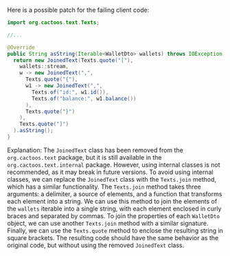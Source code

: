 Here is a possible patch for the failing client code:
```java
import org.cactoos.text.Texts;

//...

@Override
public String asString(Iterable<WalletDto> wallets) throws IOException {
  return new JoinedText(Texts.quote("["),
    wallets::stream,
    w -> new JoinedText(",",
      Texts.quote("{"),
      w1 -> new JoinedText(",",
        Texts.of("id:", w1.id()),
        Texts.of("balance:", w1.balance())
      ),
      Texts.quote("}")
    ),
    Texts.quote("]")
  ).asString();
}
```
Explanation:
The `JoinedText` class has been removed from the `org.cactoos.text` package, but it is still available in the `org.cactoos.text.internal` package. However, using internal classes is not recommended, as it may break in future versions.
To avoid using internal classes, we can replace the `JoinedText` class with the `Texts.join` method, which has a similar functionality.
The `Texts.join` method takes three arguments: a delimiter, a source of elements, and a function that transforms each element into a string.
We can use this method to join the elements of the `wallets` iterable into a single string, with each element enclosed in curly braces and separated by commas.
To join the properties of each `WalletDto` object, we can use another `Texts.join` method with a similar signature.
Finally, we can use the `Texts.quote` method to enclose the resulting string in square brackets.
The resulting code should have the same behavior as the original code, but without using the removed `JoinedText` class.